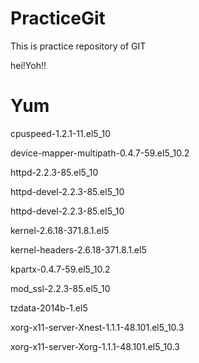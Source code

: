 PracticeGit
===========

This is practice repository of GIT

hei!Yoh!!

Yum
======

cpuspeed-1.2.1-11.el5_10

device-mapper-multipath-0.4.7-59.el5_10.2

httpd-2.2.3-85.el5_10

httpd-devel-2.2.3-85.el5_10

httpd-devel-2.2.3-85.el5_10

kernel-2.6.18-371.8.1.el5

kernel-headers-2.6.18-371.8.1.el5

kpartx-0.4.7-59.el5_10.2

mod_ssl-2.2.3-85.el5_10

tzdata-2014b-1.el5

xorg-x11-server-Xnest-1.1.1-48.101.el5_10.3

xorg-x11-server-Xorg-1.1.1-48.101.el5_10.3
